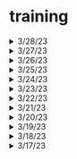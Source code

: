 # training

<details>
  <summary>3/28/23</summary>
    
- Microsoft Learn: [Microsoft Azure Fundamentals: Describe cloud concepts](https://learn.microsoft.com/en-us/training/paths/microsoft-azure-fundamentals-describe-cloud-concepts/)  
  
- [x] Describe cloud computing
- [x] Describe the benefits of using cloud services
- [x] Describe cloud service types
  
  </details>

<details>
  <summary>3/27/23</summary>
   
  </details>
  
<details>
  <summary>3/26/23</summary>
   
  </details>
  
<details>
  <summary>3/25/23</summary>

  </details>
  
<details>
  <summary>3/24/23</summary>
  
- codecademy: [Create Video Games with Phaser.js Module 2](https://www.codecademy.com/learn/paths/create-video-games-with-phaser)
    
- [X] Learn JavaScript: Scope

  </details>

<details>
  <summary>3/23/23</summary>
  
  </details>

<details>
  <summary>3/22/23</summary>
  
  </details>

<details>
  <summary>3/21/23</summary>
 
  </details>

<details>
  <summary>3/20/23</summary>
  
- codecademy: [Create Video Games with Phaser.js Module 2](https://www.codecademy.com/learn/paths/create-video-games-with-phaser)
    
- [ ] Learn JavaScript: Scope

  </details>

<details>
  <summary>3/19/23</summary>
  
- codecademy: [Create Video Games with Phaser.js Module 2](https://www.codecademy.com/learn/paths/create-video-games-with-phaser)
    
- [X] Learn JavaScript: Functions

  </details>
  
  <details>
  <summary>3/18/23</summary>
  
  </details>
  
<details>
 <summary>3/17/23</summary>  
  
- codecademy: [Create Video Games with Phaser.js Module 2](https://www.codecademy.com/learn/paths/create-video-games-with-phaser)  
  
- [ ] Learn JavaScript: Functions
  
</details>
